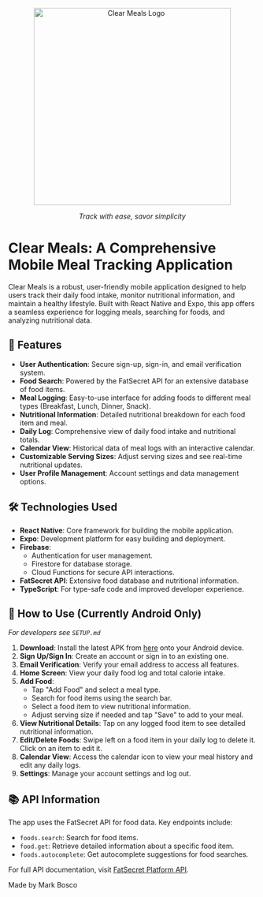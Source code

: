 <p align="center">
  <img src="./assets/images/icon-nobg.png" alt="Clear Meals Logo" width="400" height="400">
</p>

<p align="center">
  <em>Track with ease, savor simplicity</em>
</p>


# Clear Meals: A Comprehensive Mobile Meal Tracking Application

Clear Meals is a robust, user-friendly mobile application designed to help users track their daily food intake, monitor nutritional information, and maintain a healthy lifestyle. Built with React Native and Expo, this app offers a seamless experience for logging meals, searching for foods, and analyzing nutritional data.

## 🌟 Features

- **User Authentication**: Secure sign-up, sign-in, and email verification system.
- **Food Search**: Powered by the FatSecret API for an extensive database of food items.
- **Meal Logging**: Easy-to-use interface for adding foods to different meal types (Breakfast, Lunch, Dinner, Snack).
- **Nutritional Information**: Detailed nutritional breakdown for each food item and meal.
- **Daily Log**: Comprehensive view of daily food intake and nutritional totals.
- **Calendar View**: Historical data of meal logs with an interactive calendar.
- **Customizable Serving Sizes**: Adjust serving sizes and see real-time nutritional updates.
- **User Profile Management**: Account settings and data management options.

## 🛠 Technologies Used

- **React Native**: Core framework for building the mobile application.
- **Expo**: Development platform for easy building and deployment.
- **Firebase**: 
  - Authentication for user management.
  - Firestore for database storage.
  - Cloud Functions for secure API interactions.
- **FatSecret API**: Extensive food database and nutritional information.
- **TypeScript**: For type-safe code and improved developer experience.

## 📲 How to Use (Currently Android Only)
*For developers see `SETUP.md`*

1. **Download**: Install the latest APK from [here](https://github.com/Mark-Bosco/Clear-Meals/releases/tag/v0.1.0-alpha) onto your Android device.
2. **Sign Up/Sign In**: Create an account or sign in to an existing one.
3. **Email Verification**: Verify your email address to access all features.
4. **Home Screen**: View your daily food log and total calorie intake.
5. **Add Food**: 
   - Tap "Add Food" and select a meal type.
   - Search for food items using the search bar.
   - Select a food item to view nutritional information.
   - Adjust serving size if needed and tap "Save" to add to your meal.
6. **View Nutritional Details**: Tap on any logged food item to see detailed nutritional information.
7. **Edit/Delete Foods**: Swipe left on a food item in your daily log to delete it. Click on an item to edit it.
8. **Calendar View**: Access the calendar icon to view your meal history and edit any daily logs.
9. **Settings**: Manage your account settings and log out.



## 📚 API Information

The app uses the FatSecret API for food data. Key endpoints include:
- `foods.search`: Search for food items.
- `food.get`: Retrieve detailed information about a specific food item.
- `foods.autocomplete`: Get autocomplete suggestions for food searches.

For full API documentation, visit [FatSecret Platform API](https://platform.fatsecret.com/api/Default.aspx?screen=rapiref2).

Made by Mark Bosco
